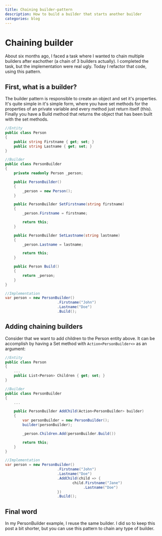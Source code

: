 ```yaml
---
title: Chaining builder-pattern
description: How to build a builder that starts another builder
categories: blog
---
```

# Chaining builder
About six months ago, I faced a task where I wanted to chain multiple builders after eachother (a chain of 3 builders actually). I completed the task, but the implementation were real ugly. Today I refactor that code, using this pattern.

## First, what is a builder?
The builder pattern is responsible to create an object and set it's properties. It's quite simple in it's simple form, where you have set methods for the properties of an private variable and every method just return itself (this). Finally you have a Build method that returns the object that has been built with the set methods.

```csharp
//Entity
public class Person
{
    public string Firstname { get; set; }
    public string Lastname { get; set; }
}

//Builder
public class PersonBuilder 
{
    private readonly Person _person;

    public PersonBuilder()
    {
        _person = new Person();
    }

    public PersonBuilder SetFirstname(string firstname)
    {
        _person.Firstname = firstname;

        return this;
    }

    public PersonBuilder SetLastname(string lastname)
    {
        _person.Lastname = lastname;

        return this;
    }

    public Person Build()
    {
        return _person;
    }
}

//Implementation
var person = new PersonBuilder()
                        .Firstname("John")
                        .Lastname("Doe")
                        .Build();
```

## Adding chaining builders
Consider that we want to add children to the Person entity above. It can be accomplish by having a Set method with `Action<PersonBuilder<>` as an argument:

```csharp
//Entity
public class Person
{
    ...
    public List<Person> Children { get; set; }
}

//Builder
public class PersonBuilder 
{
    ...

    public PersonBuilder AddChild(Action<PersonBuilder> builder)
    {
        var personBuilder = new PersonBuilder();
        builder(personBuilder);

        _person.Children.Add(personBuilder.Build())

        return this;
    }
}

//Implementation
var person = new PersonBuilder()
                        .Firstname("John")
                        .Lastname("Doe")
                        .AddChild(child => {
                               child.Firstname("Jane")
                                    .Lastname("Doe")
                        })
                        .Build();
```

## Final word
In my PersonBuilder example, I reuse the same builder. I did so to keep this post a bit shorter, but you can use this pattern to chain any type of builder. 